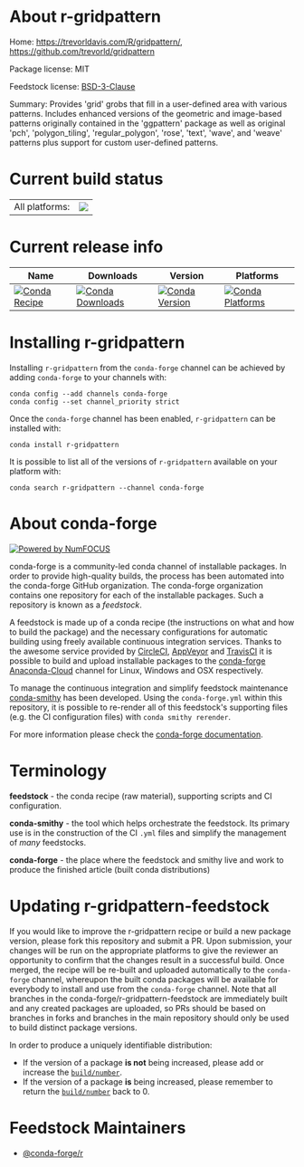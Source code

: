 About r-gridpattern
===================

Home: https://trevorldavis.com/R/gridpattern/, https://github.com/trevorld/gridpattern

Package license: MIT

Feedstock license: [BSD-3-Clause](https://github.com/conda-forge/r-gridpattern-feedstock/blob/main/LICENSE.txt)

Summary: Provides 'grid' grobs that fill in a user-defined area with various patterns.  Includes enhanced versions of the geometric and image-based patterns originally contained in the 'ggpattern' package as well as original 'pch', 'polygon_tiling', 'regular_polygon', 'rose', 'text', 'wave', and 'weave' patterns plus support for custom user-defined patterns.

Current build status
====================


<table><tr><td>All platforms:</td>
    <td>
      <a href="https://dev.azure.com/conda-forge/feedstock-builds/_build/latest?definitionId=15547&branchName=main">
        <img src="https://dev.azure.com/conda-forge/feedstock-builds/_apis/build/status/r-gridpattern-feedstock?branchName=main">
      </a>
    </td>
  </tr>
</table>

Current release info
====================

| Name | Downloads | Version | Platforms |
| --- | --- | --- | --- |
| [![Conda Recipe](https://img.shields.io/badge/recipe-r--gridpattern-green.svg)](https://anaconda.org/conda-forge/r-gridpattern) | [![Conda Downloads](https://img.shields.io/conda/dn/conda-forge/r-gridpattern.svg)](https://anaconda.org/conda-forge/r-gridpattern) | [![Conda Version](https://img.shields.io/conda/vn/conda-forge/r-gridpattern.svg)](https://anaconda.org/conda-forge/r-gridpattern) | [![Conda Platforms](https://img.shields.io/conda/pn/conda-forge/r-gridpattern.svg)](https://anaconda.org/conda-forge/r-gridpattern) |

Installing r-gridpattern
========================

Installing `r-gridpattern` from the `conda-forge` channel can be achieved by adding `conda-forge` to your channels with:

```
conda config --add channels conda-forge
conda config --set channel_priority strict
```

Once the `conda-forge` channel has been enabled, `r-gridpattern` can be installed with:

```
conda install r-gridpattern
```

It is possible to list all of the versions of `r-gridpattern` available on your platform with:

```
conda search r-gridpattern --channel conda-forge
```


About conda-forge
=================

[![Powered by
NumFOCUS](https://img.shields.io/badge/powered%20by-NumFOCUS-orange.svg?style=flat&colorA=E1523D&colorB=007D8A)](https://numfocus.org)

conda-forge is a community-led conda channel of installable packages.
In order to provide high-quality builds, the process has been automated into the
conda-forge GitHub organization. The conda-forge organization contains one repository
for each of the installable packages. Such a repository is known as a *feedstock*.

A feedstock is made up of a conda recipe (the instructions on what and how to build
the package) and the necessary configurations for automatic building using freely
available continuous integration services. Thanks to the awesome service provided by
[CircleCI](https://circleci.com/), [AppVeyor](https://www.appveyor.com/)
and [TravisCI](https://travis-ci.com/) it is possible to build and upload installable
packages to the [conda-forge](https://anaconda.org/conda-forge)
[Anaconda-Cloud](https://anaconda.org/) channel for Linux, Windows and OSX respectively.

To manage the continuous integration and simplify feedstock maintenance
[conda-smithy](https://github.com/conda-forge/conda-smithy) has been developed.
Using the ``conda-forge.yml`` within this repository, it is possible to re-render all of
this feedstock's supporting files (e.g. the CI configuration files) with ``conda smithy rerender``.

For more information please check the [conda-forge documentation](https://conda-forge.org/docs/).

Terminology
===========

**feedstock** - the conda recipe (raw material), supporting scripts and CI configuration.

**conda-smithy** - the tool which helps orchestrate the feedstock.
                   Its primary use is in the construction of the CI ``.yml`` files
                   and simplify the management of *many* feedstocks.

**conda-forge** - the place where the feedstock and smithy live and work to
                  produce the finished article (built conda distributions)


Updating r-gridpattern-feedstock
================================

If you would like to improve the r-gridpattern recipe or build a new
package version, please fork this repository and submit a PR. Upon submission,
your changes will be run on the appropriate platforms to give the reviewer an
opportunity to confirm that the changes result in a successful build. Once
merged, the recipe will be re-built and uploaded automatically to the
`conda-forge` channel, whereupon the built conda packages will be available for
everybody to install and use from the `conda-forge` channel.
Note that all branches in the conda-forge/r-gridpattern-feedstock are
immediately built and any created packages are uploaded, so PRs should be based
on branches in forks and branches in the main repository should only be used to
build distinct package versions.

In order to produce a uniquely identifiable distribution:
 * If the version of a package **is not** being increased, please add or increase
   the [``build/number``](https://docs.conda.io/projects/conda-build/en/latest/resources/define-metadata.html#build-number-and-string).
 * If the version of a package **is** being increased, please remember to return
   the [``build/number``](https://docs.conda.io/projects/conda-build/en/latest/resources/define-metadata.html#build-number-and-string)
   back to 0.

Feedstock Maintainers
=====================

* [@conda-forge/r](https://github.com/conda-forge/r/)

